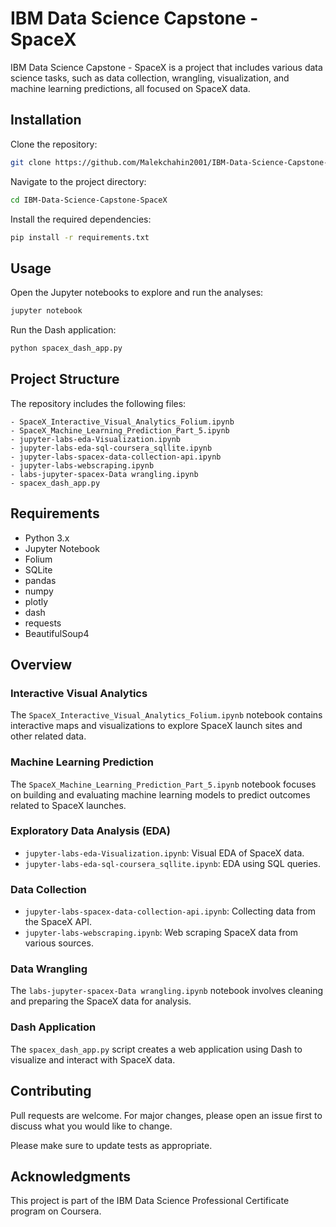 

# IBM Data Science Capstone - SpaceX

IBM Data Science Capstone - SpaceX is a project that includes various data science tasks, such as data collection, wrangling, visualization, and machine learning predictions, all focused on SpaceX data.

## Installation

Clone the repository:

```bash
git clone https://github.com/Malekchahin2001/IBM-Data-Science-Capstone-SpaceX.git
```

Navigate to the project directory:

```bash
cd IBM-Data-Science-Capstone-SpaceX
```

Install the required dependencies:

```bash
pip install -r requirements.txt
```

## Usage

Open the Jupyter notebooks to explore and run the analyses:

```bash
jupyter notebook
```

Run the Dash application:

```bash
python spacex_dash_app.py
```

## Project Structure

The repository includes the following files:

```plaintext
- SpaceX_Interactive_Visual_Analytics_Folium.ipynb
- SpaceX_Machine_Learning_Prediction_Part_5.ipynb
- jupyter-labs-eda-Visualization.ipynb
- jupyter-labs-eda-sql-coursera_sqllite.ipynb
- jupyter-labs-spacex-data-collection-api.ipynb
- jupyter-labs-webscraping.ipynb
- labs-jupyter-spacex-Data wrangling.ipynb
- spacex_dash_app.py
```

## Requirements

- Python 3.x
- Jupyter Notebook
- Folium
- SQLite
- pandas
- numpy
- plotly
- dash
- requests
- BeautifulSoup4

## Overview

### Interactive Visual Analytics

The `SpaceX_Interactive_Visual_Analytics_Folium.ipynb` notebook contains interactive maps and visualizations to explore SpaceX launch sites and other related data.

### Machine Learning Prediction

The `SpaceX_Machine_Learning_Prediction_Part_5.ipynb` notebook focuses on building and evaluating machine learning models to predict outcomes related to SpaceX launches.

### Exploratory Data Analysis (EDA)

- `jupyter-labs-eda-Visualization.ipynb`: Visual EDA of SpaceX data.
- `jupyter-labs-eda-sql-coursera_sqllite.ipynb`: EDA using SQL queries.

### Data Collection

- `jupyter-labs-spacex-data-collection-api.ipynb`: Collecting data from the SpaceX API.
- `jupyter-labs-webscraping.ipynb`: Web scraping SpaceX data from various sources.

### Data Wrangling

The `labs-jupyter-spacex-Data wrangling.ipynb` notebook involves cleaning and preparing the SpaceX data for analysis.

### Dash Application

The `spacex_dash_app.py` script creates a web application using Dash to visualize and interact with SpaceX data.

## Contributing

Pull requests are welcome. For major changes, please open an issue first
to discuss what you would like to change.

Please make sure to update tests as appropriate.

## Acknowledgments

This project is part of the IBM Data Science Professional Certificate program on Coursera.
```
